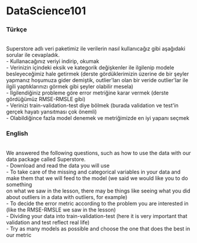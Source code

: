 # DataScience101

### Türkçe
<br/>
Superstore adlı veri paketimiz ile verilerin nasıl kullanıcağız gibi aşağıdaki sorular ile cevapladık. <br/>
- Kullanacağınız veriyi indirip, okumak <br/>
- Verinizin içindeki eksik ve kategorik değişkenler ile ilgilenip modele besleyeceğimiz hale getirmek (derste gördüklerimizin üzerine de bir şeyler <br/> yapmanız hoşumuza gider demiştik, outlier'ları olan bir veride outlier'lar ile ilgili yaptıklarınızı görmek gibi şeyler olabilir mesela) <br/>
- İlgilendiğiniz probleme göre error metriğine karar vermek (derste gördüğümüz RMSE-RMSLE gibi) <br/>
- Verinizi train-validation-test diye bölmek (burada validation ve test'in gerçek hayatı yansıtması çok önemli) <br/>
- Olabildiğince fazla model denemek ve metriğimizde en iyi yapanı seçmek <br/>

### English
<br/>
We answered the following questions, such as how to use the data with our data package called Superstore. <br/>
- Download and read the data you will use <br/>
- To take care of the missing and categorical variables in your data and make them that we will feed to the model (we said we would like you to do something <br/> on what we saw in the lesson, there may be things like seeing what you did about outliers in a data with outliers, for example) <br/>
- To decide the error metric according to the problem you are interested in (like the RMSE-RMSLE we saw in the lesson) <br/>
- Dividing your data into train-validation-test (here it is very important that validation and test reflect real life) <br/>
- Try as many models as possible and choose the one that does the best in our metric <br/>
